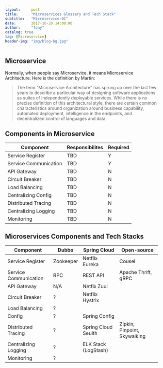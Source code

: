 ```yaml
---
layout:     post
title:      "Microservices Glossary and Tech Stack"
subtitle:   "Microservice-01"
date:       2017-10-20 14:00:00
author:     "Tony"
catalog: true
tag: [Microservice]
header-img: "img/blog-bg.jpg"
---
```


## Microservice

Normally, when people say Microservice, it means Microservice Architecture.
Here is the definition by Martin:
> The term "Microservice Architecture" has sprung up over the last few years to describe a particular way of designing software applications as suites of independently deployable services.
> While there is no precise definition of this architectural style,
> there are certain common characteristics around organization around business capability,
> automated deployment, intelligence in the endpoints, and decentralized control of languages and data.


## Components in Microservice

| Component  	| Responsibilites   | Required         |
|-------------	|-----------------	|----------------- |
| Service Register 	    | TBD    |Y    |
| Service Communication | TBD    |Y    |
| API Gateway		    | TBD    |N    |
| Circuit Breaker	    | TBD    |N    |
| Load Balancing      	| TBD    |N    |
| Centralizing Config  	| TBD    |N    |
| Distributed Tracing   | TBD    |N    |
| Centralizing Logging	| TBD    |N    |
| Monitoring            | TBD    |N    |




## Microservices Components and Tech Stacks

| Component  	 | Dubbo            | Spring Cloud    | Open-source |
|--------------	 |-----------------	|-----------------|-----------------|
| Service Register      |Zookeeper  |Netflix Eureka   | Cousel|
| Service Communication |RPC        |REST API         | Apache Thrift, gRPC|
| API Gateway           |N/A        |Netfix Zuul|     ||
| Circuit Breaker       |?          |Netflix Hystrix  ||
| Load Balancing        |?    |||
| Config                |?    |Spring Config||
| Distributed Tracing   |?    |Spring Cloud Seulth |Zipkin, Pinpoint, Skywalking||
| Centralizing Logging  |?    |ELK Stack (LogStash)||
| Monitoring            |?    |||
